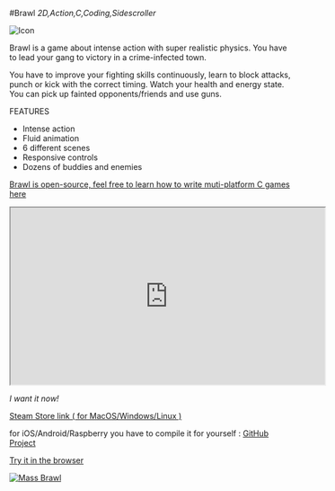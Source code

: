 #Brawl
_2D,Action,C,Coding,Sidescroller_

![Icon](/images/brawl_icon.png)

Brawl is a game about intense action with super realistic physics. You have to lead your gang to victory in a crime-infected town.

You have to improve your fighting skills continuously, learn to block attacks, punch or kick with the correct timing. Watch your health and energy state. You can pick up fainted opponents/friends and use guns.

FEATURES

- Intense action<br>
- Fluid animation<br>
- 6 different scenes<br>
- Responsive controls<br>
- Dozens of buddies and enemies<br>

<a href="https://github.com/milgra/brawl" target="_blank">Brawl is open-source, feel free to learn how to write muti-platform C games here</a> 

<p align="center">
<iframe width="560" height="315" src="https://www.youtube.com/embed/Mss_YiEboMs" allow="accelerometer; autoplay; encrypted-media; gyroscope; picture-in-picture; fullscreen"></iframe>
</p>

_I want it now!_

<a href="https://store.steampowered.com/app/1007820/Brawl/">Steam Store link ( for MacOS/Windows/Linux )</a>

for iOS/Android/Raspberry you have to compile it for yourself : [GitHub Project](https://github.com/milgra/brawl)



<a href="http://milgra.com/brawl" target="_blank">Try it in the browser</a>

<a href="https://www.indiedb.com/games/mass-brawl" title="View Mass Brawl on Indie DB" target="_blank"><img src="https://button.indiedb.com/popularity/medium/games/69672.png" alt="Mass Brawl" /></a>